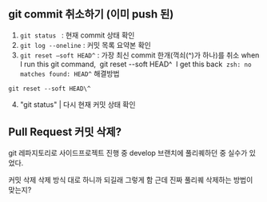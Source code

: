 ## git commit 취소하기 (이미 push 된)

1.  `git status ` : 현재 commit 상태 확인
2.  `git log --oneline` : 커밋 목록 요약본 확인
3.  `git reset —soft HEAD^` : 가장 최신 commit 한개(꺽쇠(^)가 하나)를 취소
    when I run this git command, 
    git reset --soft HEAD^ 
    I get this back  `zsh: no matches found: HEAD^`
    해결방법

```
git reset --soft HEAD\^
```

4. "git status" | 다시 현재 커밋 상태 확인

## Pull Request 커밋 삭제?

git 레파지토리로 사이드프로젝트 진행 중
develop 브랜치에 풀리퀘하던 중 실수가 있었다.

커밋 삭제 삭제 방식 대로 하니까 되길래 그렇게 함
근데 진짜 풀리퀘 삭제하는 방법이 맞는지?
